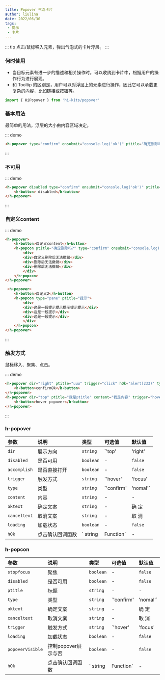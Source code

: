 ```yaml
---
title: Popover 气泡卡片
author: liulina
date: 2022/06/30
tags:
 - 提示
 - 卡片
---
```

::: tip
点击/鼠标移入元素，弹出气泡式的卡片浮层。
:::
### 何时使用
- 当目标元素有进一步的描述和相关操作时，可以收纳到卡片中，根据用户的操作行为进行展现。
- 和 Tooltip 的区别是，用户可以对浮层上的元素进行操作，因此它可以承载更复杂的内容，比如链接或按钮等。
```ts
import { HiPopover } from 'hi-kits/popover'
```
### 基本用法

最简单的用法，浮层的大小由内容区域决定。

::: demo
```html
<h-popover type="confirm" onsubmit="console.log('ok')" ptitle="确定删除吗?" content="删除后无法撤销"><h-button>confirm</h-button></h-popover>

```
:::

### 不可用

::: demo
```html
<h-popover disabled type="confirm" onsubmit="console.log('ok')" ptitle="确定删除吗?" content="删除后无法撤销">
    <h-button> disabled</h-button>
</h-popover>

```
:::

### 自定义content

::: demo
```html
<h-popover>
    <h-button>自定义content</h-button>
    <h-popcon ptitle="确定删除吗?" type="confirm" onsubmit="console.log('ok')">
        <div>
        <div>自定义删除后无法撤销</div>
        <div>删除后无法撤销</div>
        <div>删除后无法撤销</div>
        </div>
    </h-popcon>
</h-popover>

 <h-popover>
    <h-button>自定义2</h-button>
    <h-popcon type="pane" ptitle="提示">
        <div>
        <div>这是一段提示提示提示提示提示</div>
        <div>这是一段提示</div>
        <div>这是一段提示</div>
        </div>
    </h-popcon>
</h-popover>

```
:::

### 触发方式
鼠标移入、聚集、点击。

::: demo
```html
<h-popover dir="right" ptitle="uuu" trigger="click" hOk='alert(233)' type='confirm'>
    <h-button>confirmOk</h-button>
</h-popover>
<h-popover dir="top" ptitle="我是ptitle" content="我是内容" trigger="hover">
    <h-button>hover popover</h-button>
</h-popover>

```
:::
### h-popover

|参数|说明|类型|可选值|默认值
|:--|:--|:--|:-----|:---
| `dir`| 展示方向 |  `string` | `'top' | 'right' | 'bottom' | 'left' |  'topleft' | 'topright' | 'righttop' | 'rightbottom' | 'bottomleft' | 'bottomright' | 'lefttop' | 'leftbottom' | 'auto'` | `bottom`
| `disabled`| 是否可用 |  `boolean` | - | `false`
| `accomplish`| 是否直接打开 |  `boolean` | - | `false`
| `trigger`| 触发方式 |  `string` | `'hover' | 'focus' | 'contextmenu' | 'click'`| -
| `type`| 类型 |  `string` | `'confirm' | 'nomal'`|`nomal`
| `content`| 内容 |  `string` | -|-
| `oktext`| 确定文案 |  `string` | -|确 定
| `canceltext`| 取消文案 |  `string` | -|取 消
| `loading`| 加载状态 |  `boolean` | -|`false`
| `hOk`| 点击确认回调函数 |  ` string  |  Function` | -|-

### h-popcon

|参数|说明|类型|可选值|默认值
|:--|:--|:--|:-----|:---
| `stopfocus`| 聚焦 |  `boolean` | -|`false`
| `disabled`| 是否可用 |  `boolean` | - | `false`
| `ptitle`| 标题 |  `string` | -|-
| `type`| 类型 |  `string` | `'confirm' | 'nomal'`|`nomal`
| `oktext`| 确定文案 |  `string` | -|确 定
| `canceltext`| 取消文案 |  `string` | -|取 消
| `trigger`| 触发方式 |  `string` | `'hover' | 'focus' | 'contextmenu' | 'click'`| -
| `loading`| 加载状态 |  `boolean` | -|`false`
| `popoverVisible`| 控制popover展示与否 |  `boolean` | -|`false`
| `hOk`| 点击确认回调函数 |  ` string  |  Function` | -|-
